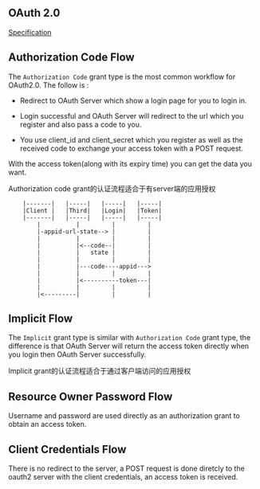 ## OAuth 2.0

[Specification](http://tools.ietf.org/html/rfc6749)

## Authorization Code Flow

The `Authorization Code` grant type is the most common workflow for OAuth2.0.
The follow is :

* Redirect to OAuth Server which show a login page for you to login in.

* Login successful and OAuth Server will redirect to the url which you register and also pass a code to you.

* You use client\_id and client\_secret which you register as well as the received code to exchange your access token with a POST request.

With the access token(along with its expiry time) you can get the data you want.

Authorization code grant的认证流程适合于有server端的应用授权


```
    |-------|   |-----|   |-----|   |-----|
    |Client |   |Third|   |Login|   |Token|
    |-------|   |-----|   |-----|   |-----|
        |          |         |         |
        |-appid-url-state--> |         |
        |          |         |         |
        |          |<--code--|         |
        |          |   state |         |
        |          |         |         |
        |          |---code----appid--->
        |          |         |         |
        |          |<----------token---|    
        |          |         |         |
        |<---------|         |         |
```

## Implicit Flow

The `Implicit` grant type is similar with `Authorization Code` grant type, the difference is that OAuth
Server will return the access token directly when you login then OAuth Server successfully.

Implicit grant的认证流程适合于通过客户端访问的应用授权

## Resource Owner Password Flow

Username and password are used directly as an authorization grant to obtain an access token.

## Client Credentials Flow

There is no redirect to the server, a POST request is done diretcly to the oauth2 server with
the client credentials, an access token is received.

